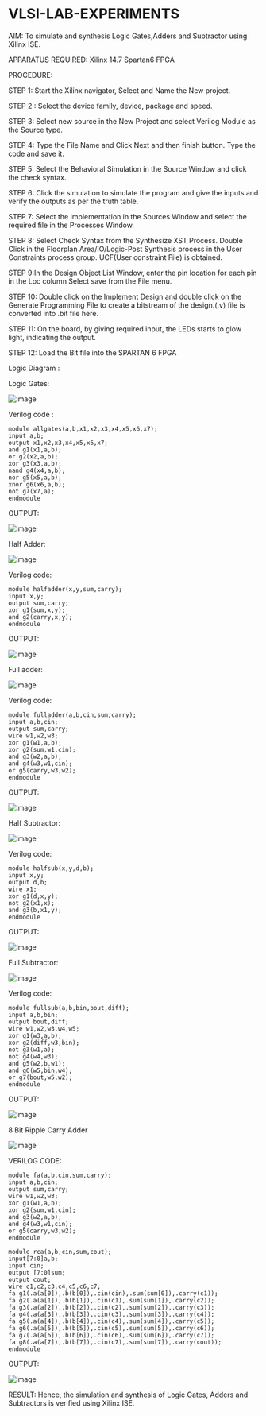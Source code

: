 # VLSI-LAB-EXPERIMENTS
AIM: To simulate and synthesis Logic Gates,Adders and Subtractor using Xilinx ISE.

APPARATUS REQUIRED: Xilinx 14.7 Spartan6 FPGA

PROCEDURE:

STEP 1: Start the Xilinx navigator, Select and Name the New project.

STEP 2 : Select the device family, device, package and speed. 

STEP 3: Select new source in the New Project and select Verilog Module as the Source type. 

STEP 4: Type the File Name and Click Next and then finish button. Type the code and save it. 

STEP 5: Select the Behavioral Simulation in the Source Window and click the check syntax. 

STEP 6: Click the simulation to simulate the program and give the inputs and verify the outputs as per the truth table. 

STEP 7: Select the Implementation in the Sources Window and select the required file in the Processes Window. 

STEP 8: Select Check Syntax from the Synthesize XST Process. Double Click in the Floorplan Area/IO/Logic-Post Synthesis process in the User Constraints process group. UCF(User constraint File) is obtained. 

STEP 9:In the Design Object List Window, enter the pin location for each pin in the Loc column Select save from the File menu. 

STEP 10: Double click on the Implement Design and double click on the Generate Programming File to create a bitstream of the design.(.v) file is converted into .bit file here. 

STEP 11: On the board, by giving required input, the LEDs starts to glow light, indicating the output.

STEP 12: Load the Bit file into the SPARTAN 6 FPGA 

Logic Diagram :

Logic Gates:

![image](https://github.com/navaneethans/VLSI-LAB-EXPERIMENTS/assets/6987778/ee17970c-3ac9-4603-881b-88e2825f41a4)

Verilog code :

```
module allgates(a,b,x1,x2,x3,x4,x5,x6,x7);
input a,b;
output x1,x2,x3,x4,x5,x6,x7; 
and g1(x1,a,b);
or g2(x2,a,b);
xor g3(x3,a,b);
nand g4(x4,a,b);
nor g5(x5,a,b);
xnor g6(x6,a,b);
not g7(x7,a); 
endmodule
```

OUTPUT:

![image](https://github.com/navaneethans/VLSI-LAB-EXP-1/assets/147235565/68fb0144-6407-4306-b9fd-96110a0a7cb5)



Half Adder:

![image](https://github.com/navaneethans/VLSI-LAB-EXPERIMENTS/assets/6987778/0e1ecb96-0c25-4556-832b-aeeedfdfe7b9)


Verilog code:

```
module halfadder(x,y,sum,carry);
input x,y;
output sum,carry;
xor g1(sum,x,y);
and g2(carry,x,y);
endmodule
```

OUTPUT:

![image](https://github.com/navaneethans/VLSI-LAB-EXP-1/assets/147235565/20839fb0-f924-4b85-b982-89001b5c588a)


Full adder:

![image](https://github.com/navaneethans/VLSI-LAB-EXPERIMENTS/assets/6987778/9bb3964c-438f-469d-a3de-c1cca6f323fb)

Verilog code:

```
module fulladder(a,b,cin,sum,carry);
input a,b,cin;
output sum,carry;
wire w1,w2,w3;
xor g1(w1,a,b);
xor g2(sum,w1,cin);
and g3(w2,a,b);
and g4(w3,w1,cin);
or g5(carry,w3,w2);
endmodule
```

OUTPUT:

![image](https://github.com/navaneethans/VLSI-LAB-EXP-1/assets/147235565/f183cd18-99a3-40f5-b95b-186054cabc52)

Half Subtractor:

![image](https://github.com/navaneethans/VLSI-LAB-EXPERIMENTS/assets/6987778/731470b7-eb4e-49f8-8bb7-2994052a7184)

Verilog code:

```
module halfsub(x,y,d,b);
input x,y;
output d,b;
wire x1;
xor g1(d,x,y);
not g2(x1,x);
and g3(b,x1,y);
endmodule
```

OUTPUT:


![image](https://github.com/navaneethans/VLSI-LAB-EXP-1/assets/147235565/698f5e14-0588-424e-af6b-503fcccd39ee)


Full Subtractor:

![image](https://github.com/navaneethans/VLSI-LAB-EXPERIMENTS/assets/6987778/d66f874b-c1f2-44b3-a035-7149b56430c1)

Verilog code:

```
module fullsub(a,b,bin,bout,diff);
input a,b,bin;
output bout,diff;
wire w1,w2,w3,w4,w5;
xor g1(w3,a,b);
xor g2(diff,w3,bin);
not g3(w1,a);
not g4(w4,w3);
and g5(w2,b,w1);
and g6(w5,bin,w4);
or g7(bout,w5,w2);
endmodule
```
OUTPUT:

![image](https://github.com/navaneethans/VLSI-LAB-EXP-1/assets/147235565/36795c12-1c30-451d-9d59-8c86e9bc35bd)





8 Bit Ripple Carry Adder

![image](https://github.com/navaneethans/VLSI-LAB-EXPERIMENTS/assets/6987778/7385a408-40a5-4203-8050-b72818622d79)



VERILOG CODE:

```
module fa(a,b,cin,sum,carry);
input a,b,cin;
output sum,carry;
wire w1,w2,w3;
xor g1(w1,a,b);
xor g2(sum,w1,cin);
and g3(w2,a,b);
and g4(w3,w1,cin);
or g5(carry,w3,w2);
endmodule

module rca(a,b,cin,sum,cout);
input[7:0]a,b;
input cin;
output [7:0]sum;
output cout;
wire c1,c2,c3,c4,c5,c6,c7;
fa g1(.a(a[0]),.b(b[0]),.cin(cin),.sum(sum[0]),.carry(c1));
fa g2(.a(a[1]),.b(b[1]),.cin(c1),.sum(sum[1]),.carry(c2));
fa g3(.a(a[2]),.b(b[2]),.cin(c2),.sum(sum[2]),.carry(c3));
fa g4(.a(a[3]),.b(b[3]),.cin(c3),.sum(sum[3]),.carry(c4));
fa g5(.a(a[4]),.b(b[4]),.cin(c4),.sum(sum[4]),.carry(c5));
fa g6(.a(a[5]),.b(b[5]),.cin(c5),.sum(sum[5]),.carry(c6));
fa g7(.a(a[6]),.b(b[6]),.cin(c6),.sum(sum[6]),.carry(c7));
fa g8(.a(a[7]),.b(b[7]),.cin(c7),.sum(sum[7]),.carry(cout));
endmodule 
```

OUTPUT:

![image](https://github.com/navaneethans/VLSI-LAB-EXP-1/assets/147235565/ca1c0558-32a9-4b1f-bab8-73b047d5a686)


RESULT:
  Hence, the simulation and synthesis of Logic Gates, Adders and Subtractors is verified using Xilinx ISE.

